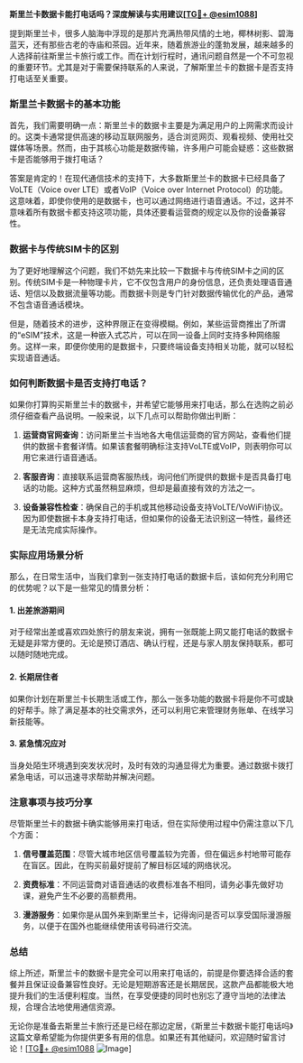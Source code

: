**斯里兰卡数据卡能打电话吗？深度解读与实用建议[[TG💪+ @esim1088](https://t.me/s/esim1088)]**

提到斯里兰卡，很多人脑海中浮现的是那片充满热带风情的土地，椰林树影、碧海蓝天，还有那些古老的寺庙和茶园。近年来，随着旅游业的蓬勃发展，越来越多的人选择前往斯里兰卡旅行或工作。而在计划行程时，通讯问题自然是一个不可忽视的重要环节。尤其是对于需要保持联系的人来说，了解斯里兰卡的数据卡是否支持打电话至关重要。

### 斯里兰卡数据卡的基本功能

首先，我们需要明确一点：斯里兰卡的数据卡主要是为满足用户的上网需求而设计的。这类卡通常提供高速的移动互联网服务，适合浏览网页、观看视频、使用社交媒体等场景。然而，由于其核心功能是数据传输，许多用户可能会疑惑：这些数据卡是否能够用于拨打电话？

答案是肯定的！在现代通信技术的支持下，大多数斯里兰卡的数据卡已经具备了VoLTE（Voice over LTE）或者VoIP（Voice over Internet Protocol）的功能。这意味着，即使你使用的是数据卡，也可以通过网络进行语音通话。不过，这并不意味着所有数据卡都支持这项功能，具体还要看运营商的规定以及你的设备兼容性。

### 数据卡与传统SIM卡的区别

为了更好地理解这个问题，我们不妨先来比较一下数据卡与传统SIM卡之间的区别。传统SIM卡是一种物理卡片，它不仅包含用户的身份信息，还负责处理语音通话、短信以及数据流量等功能。而数据卡则是专门针对数据传输优化的产品，通常不包含语音通话模块。

但是，随着技术的进步，这种界限正在变得模糊。例如，某些运营商推出了所谓的“eSIM”技术，这是一种嵌入式芯片，可以在同一设备上同时支持多种网络服务。这样一来，即便你使用的是数据卡，只要终端设备支持相关功能，就可以轻松实现语音通话。

### 如何判断数据卡是否支持打电话？

如果你打算购买斯里兰卡的数据卡，并希望它能够用来打电话，那么在选购之前必须仔细查看产品说明。一般来说，以下几点可以帮助你做出判断：

1. **运营商官网查询**：访问斯里兰卡当地各大电信运营商的官方网站，查看他们提供的数据卡套餐详情。如果该套餐明确标注支持VoLTE或VoIP，则表明你可以用它来进行语音通话。
   
2. **客服咨询**：直接联系运营商客服热线，询问他们所提供的数据卡是否具备打电话的功能。这种方式虽然稍显麻烦，但却是最直接有效的方法之一。

3. **设备兼容性检查**：确保自己的手机或其他移动设备支持VoLTE/VoWiFi协议。因为即使数据卡本身支持打电话，但如果你的设备无法识别这一特性，最终还是无法完成实际操作。

### 实际应用场景分析

那么，在日常生活中，当我们拿到一张支持打电话的数据卡后，该如何充分利用它的优势呢？以下是一些常见的情景分析：

#### 1. 出差旅游期间
对于经常出差或喜欢四处旅行的朋友来说，拥有一张既能上网又能打电话的数据卡无疑是非常方便的。无论是预订酒店、确认行程，还是与家人朋友保持联系，都可以随时随地完成。

#### 2. 长期居住者
如果你计划在斯里兰卡长期生活或工作，那么一张多功能的数据卡将是你不可或缺的好帮手。除了满足基本的社交需求外，还可以利用它来管理财务账单、在线学习新技能等。

#### 3. 紧急情况应对
当身处陌生环境遇到突发状况时，及时有效的沟通显得尤为重要。通过数据卡拨打紧急电话，可以迅速寻求帮助并解决问题。

### 注意事项与技巧分享

尽管斯里兰卡的数据卡确实能够用来打电话，但在实际使用过程中仍需注意以下几个方面：

1. **信号覆盖范围**：尽管大城市地区信号覆盖较为完善，但在偏远乡村地带可能存在盲区。因此，在购买前最好提前了解目标区域的网络状况。

2. **资费标准**：不同运营商对语音通话的收费标准各不相同，请务必事先做好功课，避免产生不必要的高额费用。

3. **漫游服务**：如果你是从国外来到斯里兰卡，记得询问是否可以享受国际漫游服务，以便于在国外也能继续使用该号码进行交流。

### 总结

综上所述，斯里兰卡的数据卡是完全可以用来打电话的，前提是你要选择合适的套餐并且保证设备兼容性良好。无论是短期游客还是长期居民，这款产品都能极大地提升我们的生活便利程度。当然，在享受便捷的同时也别忘了遵守当地的法律法规，合理合法地使用通信资源。

无论你是准备去斯里兰卡旅行还是已经在那边定居，《斯里兰卡数据卡能打电话吗》这篇文章希望能为你提供更多有用的信息。如果还有其他疑问，欢迎随时留言讨论！[[TG💪+ @esim1088](https://t.me/s/esim1088) ![Image](https://i.postimg.cc/4NQfJmqS/Snipaste-2025-05-13-00-14-12.png)]